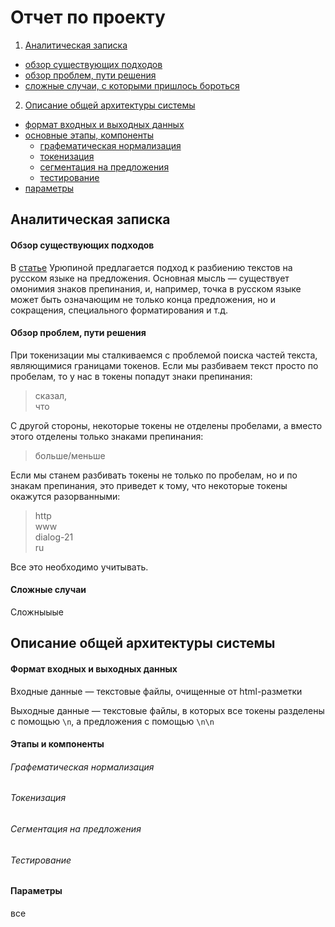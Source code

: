 # Отчет по проекту

1. [Аналитическая записка](https://github.com/gree-gorey/sentence_splitter/blob/master/report.md#Аналитическая-записка)
  * [обзор существующих подходов](https://github.com/gree-gorey/sentence_splitter/blob/master/report.md#Обзор-существующих-подходов)
  * [обзор проблем, пути решения](https://github.com/gree-gorey/sentence_splitter/blob/master/report.md#Обзор-проблем-пути-решения)
  * [сложные случаи, с которыми пришлось бороться](https://github.com/gree-gorey/sentence_splitter/blob/master/report.md#Сложные-случаи)
2. [Описание общей архитектуры системы](https://github.com/gree-gorey/sentence_splitter/blob/master/report.md#Описание-общей-архитектуры-системы)
  * [формат входных и выходных данных](https://github.com/gree-gorey/sentence_splitter/blob/master/report.md#Формат-входных-и-выходных-данных)
  * [основные этапы, компоненты](https://github.com/gree-gorey/sentence_splitter/blob/master/report.md#Этапы-и-компоненты)
    * [графематическая нормализация](https://github.com/gree-gorey/sentence_splitter/blob/master/report.md#Графематическая-нормализация)
    * [токенизация](https://github.com/gree-gorey/sentence_splitter/blob/master/report.md#Токенизация)
    * [сегментация на предложения](https://github.com/gree-gorey/sentence_splitter/blob/master/report.md#Сегментация-на-предложения)
    * [тестирование](https://github.com/gree-gorey/sentence_splitter/blob/master/report.md#Тестирование)
  * [параметры](https://github.com/gree-gorey/sentence_splitter/blob/master/report.md#Параметры)

## Аналитическая записка

#### Обзор существующих подходов

В [статье](http://www.dialog-21.ru/digests/dialog2008/materials/html/83.htm) Урюпиной предлагается подход к разбиению текстов на русском языке на предложения. Основная мысль ― существует омонимия знаков препинания, и, например, точка в русском языке может быть означающим не только конца предложения, но и сокращения, специального форматирования и т.д.

#### Обзор проблем, пути решения

При токенизации мы сталкиваемся с проблемой поиска частей текста, являющимися границами токенов. Если мы разбиваем текст просто по пробелам, то у нас в токены попадут знаки препинания:
> сказал,<br>
> что

С другой стороны, некоторые токены не отделены пробелами, а вместо этого отделены только знаками препинания:
> больше/меньше

Если мы станем разбивать токены не только по пробелам, но и по знакам препинания, это приведет к тому, что некоторые токены окажутся разорванными:
> http<br>
> www<br>
> dialog-21<br>
> ru<br>

Все это необходимо учитывать.

#### Сложные случаи

Сложныыые

## Описание общей архитектуры системы

#### Формат входных и выходных данных

Входные данные ― текстовые файлы, очищенные от html-разметки

Выходные данные ― текстовые файлы, в которых все токены разделены с помощью `\n`, а предложения с помощью `\n\n`

#### Этапы и компоненты

###### Графематическая нормализация

###### Токенизация

###### Сегментация на предложения

###### Тестирование

#### Параметры

все
